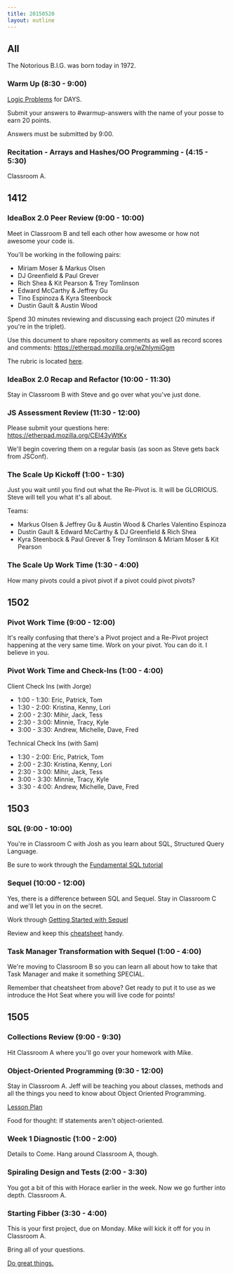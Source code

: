 ```yaml
---
title: 20150520
layout: outline
---
```


## All

The Notorious B.I.G. was born today in 1972.

### Warm Up (8:30 - 9:00)

[Logic Problems](http://cl.ly/2e42381b1O3G) for DAYS.

Submit your answers to #warmup-answers with the name of your posse to earn 20 points.

Answers must be submitted by 9:00.

### Recitation - Arrays and Hashes/OO Programming - (4:15 - 5:30)
Classroom A.


## 1412

### IdeaBox 2.0 Peer Review (9:00 - 10:00)

Meet in Classroom B and tell each other how awesome or how not awesome your code is.

You'll be working in the following pairs:

* Miriam Moser & Markus Olsen
* DJ Greenfield & Paul Grever
* Rich Shea & Kit Pearson & Trey Tomlinson
* Edward McCarthy & Jeffrey Gu
* Tino Espinoza & Kyra Steenbock
* Dustin Gault & Austin Wood

Spend 30 minutes reviewing and discussing each project (20 minutes if you're in the triplet).

Use this document to share repository comments as well as record scores and comments: https://etherpad.mozilla.org/wZhIymiGgm

The rubric is located [here](https://github.com/JumpstartLab/curriculum/blob/master/source/projects/revenge_of_idea_box.markdown).

### IdeaBox 2.0 Recap and Refactor (10:00 - 11:30)

Stay in Classroom B with Steve and go over what you've just done.

### JS Assessment Review (11:30 - 12:00)

Please submit your questions here: https://etherpad.mozilla.org/CEI43yWtKx

We'll begin covering them on a regular basis (as soon as Steve gets back from JSConf).

### The Scale Up Kickoff (1:00 - 1:30)

Just you wait until you find out what the Re-Pivot is. It will be GLORIOUS.
Steve will tell you what it's all about.

Teams:

* Markus Olsen & Jeffrey Gu & Austin Wood & Charles Valentino Espinoza
* Dustin Gault & Edward McCarthy & DJ Greenfield & Rich Shea
* Kyra Steenbock & Paul Grever & Trey Tomlinson & Miriam Moser & Kit Pearson

### The Scale Up Work Time (1:30 - 4:00)

How many pivots could a pivot pivot if a pivot could pivot pivots?

## 1502

### Pivot Work Time (9:00 - 12:00)

It's really confusing that there's a Pivot project and a Re-Pivot project happening
at the very same time. Work on your pivot. You can do it. I believe in you.

### Pivot Work Time and Check-Ins (1:00 - 4:00)

Client Check Ins (with Jorge)

* 1:00 - 1:30: Eric, Patrick, Tom
* 1:30 - 2:00: Kristina, Kenny, Lori
* 2:00 - 2:30: Mihir, Jack, Tess
* 2:30 - 3:00: Minnie, Tracy, Kyle
* 3:00 - 3:30: Andrew, Michelle, Dave, Fred

Technical Check Ins (with Sam)

* 1:30 - 2:00: Eric, Patrick, Tom
* 2:00 - 2:30: Kristina, Kenny, Lori
* 2:30 - 3:00: Mihir, Jack, Tess
* 3:00 - 3:30: Minnie, Tracy, Kyle
* 3:30 - 4:00: Andrew, Michelle, Dave, Fred

## 1503

### SQL (9:00 - 10:00)

You're in Classroom C with Josh as you learn about SQL, Structured Query Language.

Be sure to work through the [Fundamental SQL tutorial](http://tutorials.jumpstartlab.com/topics/sql/fundamental_sql.html)

### Sequel (10:00 - 12:00)

Yes, there is a difference between SQL and Sequel. Stay in Classroom C and we'll let you in on the secret.

Work through [Getting Started with Sequel](http://tutorials.jumpstartlab.com/topics/sql/sequel.html)

Review and keep this [cheatsheet](http://sequel.jeremyevans.net/rdoc/files/doc/cheat_sheet_rdoc.html) handy.

### Task Manager Transformation with Sequel (1:00 - 4:00)

We're moving to Classroom B so you can learn all about how to take that Task Manager and make it something SPECIAL.

Remember that cheatsheet from above? Get ready to put it to use as we introduce the Hot Seat where you will live code for points!

## 1505

### Collections Review (9:00 - 9:30)

Hit Classroom A where you'll go over your homework with Mike.

### Object-Oriented Programming (9:30 - 12:00)

Stay in Classroom A. Jeff will be teaching you about classes, methods and all the things
you need to know about Object Oriented Programming.

[Lesson Plan](https://github.com/turingschool/lesson_plans/blob/master/ruby_01-object_oriented_programming_with_ruby/object_oriented_programming.markdown)

Food for thought: If statements aren't object-oriented.

### Week 1 Diagnostic (1:00 - 2:00)

Details to Come. Hang around Classroom A, though.

### Spiraling Design and Tests (2:00 - 3:30)

You got a bit of this with Horace earlier in the week. Now we go further into depth. Classroom A.

### Starting Fibber (3:30 - 4:00)

This is your first project, due on Monday. Mike will kick it off for you in Classroom A.

Bring all of your questions.

[Do great things.](https://github.com/turingschool/challenges/blob/master/fibber.markdown)


